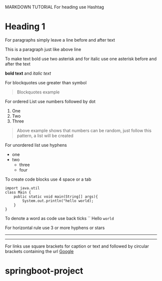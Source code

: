 MARKDOWN TUTORIAL
For heading use Hashtag
# Heading 1
For paragraphs simply leave a line before and after text

This is a paragraph just like above line

To make text bold use two asterisk and for italic use one asterisk before and after the text

**bold text** and *italic text*

For blockquotes use greater than symbol

> Blockquotes example

For ordered List use numbers followed by dot
1. One
2. Two
4. Three 

> Above example shows that numbers can be random, just follow this pattern, a list will be created

For unordered list use hyphens

- one
- two
  -  three
  -  four

To create code blocks use 4 space or a tab

    import java.util
    class Main {
        public static void main(String[] args){
            System.out.println("hello world);
        }
    }

To denote a word as code use back ticks ``
Hello `world`

For horizontal rule use 3 or more hyphens or stars

---
***

For links use square brackets for caption or text and followed by circular brackets containing the url
[Google](www.google.com)

# springboot-project
